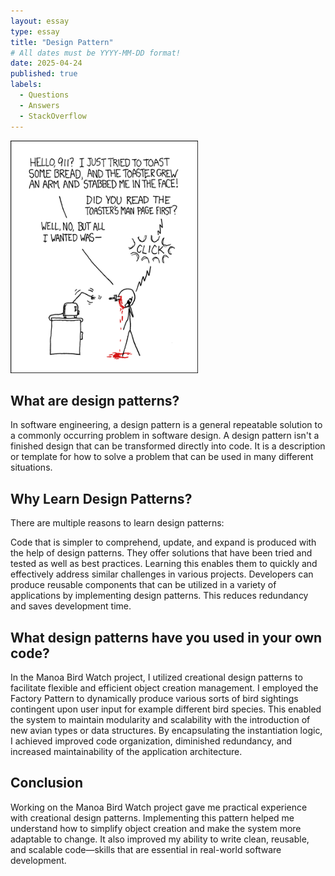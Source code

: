 ```yaml
---
layout: essay
type: essay
title: "Design Pattern"
# All dates must be YYYY-MM-DD format!
date: 2025-04-24
published: true
labels:
  - Questions
  - Answers
  - StackOverflow
---
```



<img width="300px" class="rounded float-start pe-4" src="../img/smart-questions/rtfm.png">

## What are design patterns?

In software engineering, a design pattern is a general repeatable solution to a commonly occurring problem in software design. A design pattern isn't a finished design that can be transformed directly into code. It is a description or template for how to solve a problem that can be used in many different situations.

## Why Learn Design Patterns?
There are multiple reasons to learn design patterns:

Code that is simpler to comprehend, update, and expand is produced with the help of design patterns.
They offer solutions that have been tried and tested as well as best practices.
Learning this enables them to quickly and effectively address similar challenges in various projects.
Developers can produce reusable components that can be utilized in a variety of applications by implementing design patterns.
This reduces redundancy and saves development time.

## What design patterns have you used in your own code?
In the Manoa Bird Watch project, I utilized creational design patterns to facilitate flexible and efficient object creation management. I employed the Factory Pattern to dynamically produce various sorts of bird sightings contingent upon user input for example different bird species. This enabled the system to maintain modularity and scalability with the introduction of new avian types or data structures. By encapsulating the instantiation logic, I achieved improved code organization, diminished redundancy, and increased maintainability of the application architecture.

## Conclusion
Working on the Manoa Bird Watch project gave me practical experience with creational design patterns. Implementing this pattern helped me understand how to simplify object creation and make the system more adaptable to change. It also improved my ability to write clean, reusable, and scalable code—skills that are essential in real-world software development.
